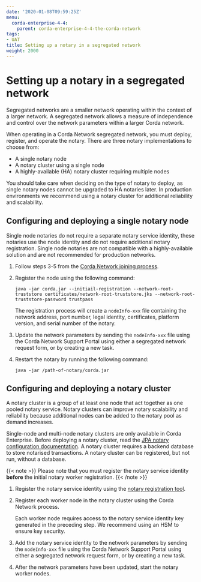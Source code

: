 ```yaml
---
date: '2020-01-08T09:59:25Z'
menu:
  corda-enterprise-4-4:
    parent: corda-enterprise-4-4-the-corda-network
tags:
- UAT
title: Setting up a notary in a segregated network
weight: 2000
---
```


# Setting up a notary in a segregated network

Segregated networks are a smaller network operating within the context of a larger network. A segregated network allows
a measure of independence and control over the network parameters within a larger Corda network.

When operating in a Corda Network segregated network, you must deploy, register, and operate the notary. There are three
notary implementations to choose from:

- A single notary node
- A notary cluster using a single node
- A highly-available (HA) notary cluster requiring multiple nodes

You should take care when deciding on the type of notary to deploy, as single notary nodes cannot be upgraded to HA notaries later.
In production environments we recommend using a notary cluster for additional reliability and scalability.

## Configuring and deploying a single notary node

Single node notaries do not require a separate notary service identity, these notaries use the node identity and do not require additional notary registration. Single node notaries are not compatible with a highly-available solution and are not recommended for production networks.


1. Follow steps 3-5 from the [Corda Network joining process](https://corda.network/participation/index/).

2. Register the node using the following command:

    `java -jar corda.jar --initiail-registration --network-root-truststore certificates/network-root-truststore.jks --network-root-truststore-password trustpass`

    The registration process will create a `nodeInfo-xxx` file containing the network address, port number, legal identity, certificates, platform version, and serial number of the notary.

3. Update the network parameters by sending the `nodeInfo-xxx` file using the Corda Network Support Portal using either a segregated network request form, or by creating a new task.

4. Restart the notary by running the following command:

    `java -jar /path-of-notary/corda.jar`


## Configuring and deploying a notary cluster

A notary cluster is a group of at least one node that act together as one pooled notary service. Notary clusters can improve
notary scalability and reliability because additional nodes can be added to the notary pool as demand increases.

Single-node and multi-node notary clusters are only available in Corda Enterprise. Before deploying a notary cluster,
read the [JPA notary configuration documentation](../notary/installing-jpa.html/). A notary cluster requires a backend database to store notarised
transactions. A notary cluster can be registered, but not run, without a database.

{{< note >}}
Please note that you must register the notary service identity **before** the initial notary worker registration.
{{< /note >}}

1. Register the notary service identity using the [notary registration tool](../notary/ha-notary-service-setup.html#ha-notary-registration-process).

2. Register each worker node in the notary cluster using the Corda Network process.

    Each worker node requires access to the notary service identity key generated in the preceding step. We recommend using
    an HSM to ensure key security.

3. Add the notary service identity to the network parameters by sending the `nodeInfo-xxx` file using the Corda Network Support Portal using either a segregated network request form, or by creating a new task.

4. After the network parameters have been updated, start the notary worker nodes.
